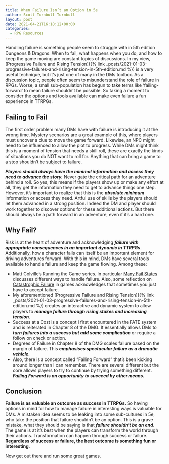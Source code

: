 ```yaml
---
title: When Failure Isn’t an Option in 5e
author: Scott Turnbull Turnbull
layout: post
date: 2021-04-21T16:18:12+00:00
categories:
  - RPG Resources
---
```

Handling failure is something people seem to struggle with in 5th edition Dungeons & Dragons. When to fail, what happens when you do, and how to keep the game moving are constant topics of discussions. In my view, [Progressive Failure and Rising Tension]({% link _posts/2021-01-03-progressive-failures-and-rising-tension-in-5th-edition.md %}) is a very useful technique, but it&#8217;s just one of many in the DMs toolbox. As a discussion topic, people often seem to misunderstand the role of failure in RPGs. Worse, a small sub-population has begun to take terms like &#8216;failing-forward&#8217; to mean failure shouldn&#8217;t be possible. So taking a moment to consider the options and tools available can make even failure a fun experience in TTRPGs.

## Failing to Fail

The first order problem many DMs have with failure is introducing it at the wrong time. Mystery scenarios are a great example of this, where players must uncover a clue to move the game forward. Likewise, an NPC might need to be influenced to allow the plot to progress. While DMs might think this is a moment of tension that needs a skill roll, these are exactly the kinds of situations you do NOT want to roll for. Anything that can bring a game to a stop shouldn&#8217;t be subject to failure.

_**Players should always have the minimal information and access they need to advance the story.**_ Never gate the critical path for an adventure behind a roll. So yes, this means if the players show up or make any effort at all, they get the information they need to get to advance things one step. However, it&#8217;s important to realize that this is the **_absolute minimum_** information or access they need. Artful use of skills by the players should let them advanced in a strong position. Indeed the DM and player should work together to discover options for these additional actions. But there should always be a path forward in an adventure, even if it&#8217;s a hard one.

## Why Fail?

Risk is at the heart of adventure and acknowledging **_failure with appropriate consequences in an important dynamic in TTRPGs_**. Additionally, how a character fails can itself be an important element for driving adventures forward. With this in mind, DMs have several tools available to handle failure and keep the game flowing. Among these:

  * Matt Colville&#8217;s Running the Game series. In particular <a href="https://www.youtube.com/watch?v=l1zaNJrXi5Y" target="_blank" rel="noreferrer noopener">Many Fail States</a> discusses different ways to handle failure. Also, some reflection on <a href="https://www.youtube.com/watch?v=8Q8bVPpc84A" target="_blank" rel="noreferrer noopener">Catastrophic Failure</a> in games acknowledges that sometimes you just have to accept failure.
  * My aforementioned [Progressive Failure and Rising Tension]({% link _posts/2021-01-03-progressive-failures-and-rising-tension-in-5th-edition.md %}) creates an interactive and dynamic system to allow players to **_manage failure through rising stakes and increasing tension_**.
  * Success at a Cost is a concept I first encountered in the FATE system and is reiterated in Chapter 8 of the DMG. It essentially allows DMs to **_turn failures into a success but add some complication_** or require a follow on check or action.
  * Degrees of Failure in Chapter 8 of the DMG scales failure based on the margin of failure. This **_emphasises spectacular failure as a dramatic vehicle_**.
  * Also, there is a concept called &#8220;Failing Forward&#8221; that&#8217;s been kicking around longer than I can remember. There are several different but the core allows players to try to continue by trying something different. **_Failing Forward is an opportunity to succeed by other means._**

## Conclusion 

**Failure is as valuable an outcome as success in TTRPGs.** So having options in mind for how to manage failure in interesting ways is valuable for DMs. A mistaken idea seems to be leaking into some sub-cultures in 5e, who take the position that failure shouldn&#8217;t be an option. This is a grave mistake, what they should be saying is that **_failure shouldn&#8217;t be an end_**. The game is at it&#8217;s best when the players can transform the world through their actions. Transformation can happen through success or failure.  **Regardless of success or failure, the best outcome is something fun or interesting**.

Now get out there and run some great games.
